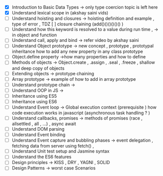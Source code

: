 - [x]  Introduction to Basic Data Types →  only type coercion topic is left here 
- [x]  Understand lexical scope  in (akshay saini vids)
- [ ]  Understand hoisting and closures →   hoisting definition and example , type of error , TDZ
  [ ]  closure chaining (add()()()()()() )  
- [ ]  Understand how this keyword is resolved to a value during run time , → in object and function
- [ ]  Understand call, apply and bind → refer video by akshay saini
- [ ]  Understand Object prototype → new concept , prototype , prototypal inheritance how to add any new property in any class prototype
- [ ]  Object.define property →how many properties and how to define
- [ ]  Methods of objects → Object.create ,  .assign , .seal , .freeze , shallow and deep copy of objects
- [ ]  Extending objects → prototype chaining
- [ ]  Array prototype → example of how to add in array prototype
- [ ]  Understand prototype chain →
- [ ]  Understand OOP in JS →
- [ ]  Inheritance using ES5
- [ ]  Inheritance using ES6
- [ ]  Understand Event loop → Global execution context (prerequisite ) how code execution works in javascript    (asynchronous task handling ? )
- [ ]  Understand callbacks, promises →  methods of promises (race , allsettled , all , …)  , async await
- [ ]  Understand DOM parsing
- [ ]  Understand Event binding
- [ ]  Understand Event capture and bubbling phases → event delegation , fetching data from server using fetch()  ,
- [ ]  Understand Unit test setup and Jasmine syntax
- [ ]  Understand the ES6 features
- [ ]  Design principles → KISS , DRY , YAGNI , SOLID
- [ ]  Design Patterns → worst case Scenarios
